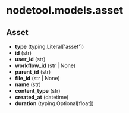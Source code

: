 # nodetool.models.asset

## Asset

- **type** (typing.Literal['asset'])
- **id** (str)
- **user_id** (str)
- **workflow_id** (str | None)
- **parent_id** (str)
- **file_id** (str | None)
- **name** (str)
- **content_type** (str)
- **created_at** (datetime)
- **duration** (typing.Optional[float])

